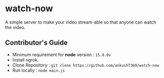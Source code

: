 # watch-now
A simple server to make your video stream-able so that anyone can watch the video.

## Contributor's Guide

- Minimum requirement for **node** version : `15.0.0v`
- Install ngrok.
- Clone Repository : `git clone https://github.com/ankushT369/watch-now`
- Run locally : `node main.js`
